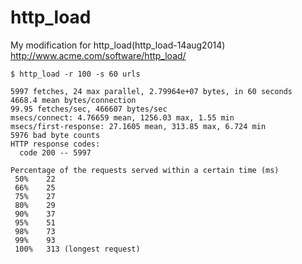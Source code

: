 # http_load

My modification for http_load(http_load-14aug2014)  http://www.acme.com/software/http_load/




    $ http_load -r 100 -s 60 urls 

    5997 fetches, 24 max parallel, 2.79964e+07 bytes, in 60 seconds
    4668.4 mean bytes/connection
    99.95 fetches/sec, 466607 bytes/sec
    msecs/connect: 4.76659 mean, 1256.03 max, 1.55 min
    msecs/first-response: 27.1605 mean, 313.85 max, 6.724 min
    5976 bad byte counts
    HTTP response codes:
      code 200 -- 5997

    Percentage of the requests served within a certain time (ms)
     50%    22
     66%    25
     75%    27
     80%    29
     90%    37
     95%    51
     98%    73
     99%    93
     100%   313 (longest request)
